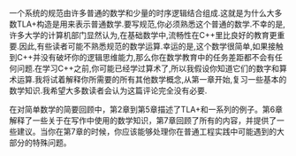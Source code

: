 一个系统的规范由许多普通的数学和少量的时序逻辑结合组成.这就是为什么大多数TLA+构造是用来表示普通数学.要写规范,你必须熟悉这个普通的数学.不幸的是,许多大学的计算机部门显然认为,在基础数学中,流畅性在C++里比良好的教育更重要.因此,有些读者可能不熟悉规范的数学运算.幸运的是,这个数学很简单,如果接触到C++并没有破坏你的逻辑思维能力,那么你在数学教育中的任务差距都不会有任何问题.在学习C++之前,你可能已经学过算术了,所以我假设你知道它们的数字和算术运算.我将试着解释你所需要的所有其他数学概念,从第一章开始,复习一些基本的数学知识.我希望大多数读者会认为这篇评论完全没有必要.

在对简单数学的简要回顾中，第2章到第5章描述了TLA+和一系列的例子。第6章解释了一些关于在写作中使用的数学知识，第7章回顾了所有的内容，并提供了一些建议。当你在第7章的时候，你应该能够处理你在普通工程实践中可能遇到的大部分的特殊问题。 
